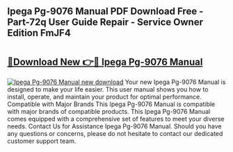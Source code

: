## Ipega Pg-9076 Manual PDF Download Free - Part-72q User Guide Repair - Service Owner Edition FmJF4

# <h2><a href="http://bc44578.oget.top/?id=Ipega+Pg-9076+Manual">🔗Download New 👉🔴 Ipega Pg-9076 Manual</a></h2>

[![Ipega Pg-9076 Manual new download](https://i.imgur.com/5g1atiW.png)](http://bc44578.oget.top/?id=Ipega+Pg-9076+Manual)
Your new Ipega Pg-9076 Manual is designed to make your life easier. This user manual shows you how to install, operate, and maintain your product for optimal performance. Compatible with Major Brands This Ipega Pg-9076 Manual is compatible with major brands of compatible products. This Ipega Pg-9076 Manual comes equipped with a comprehensive set of features to meet your diverse needs. Contact Us for Assistance Ipega Pg-9076 Manual. Should you have any questions or concerns, please do not hesitate to contact our dedicated customer support team.
